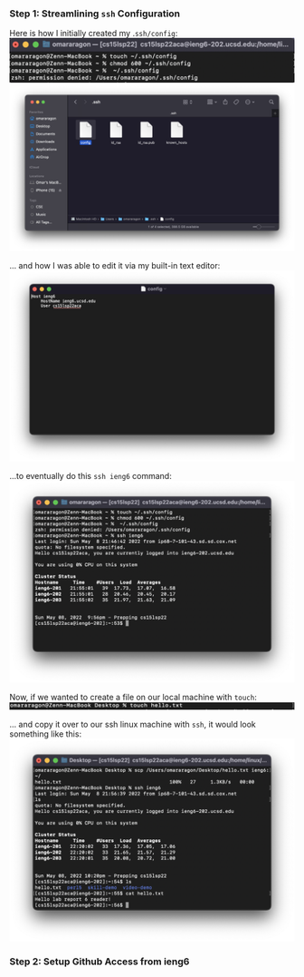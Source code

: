 ### Step 1: Streamlining `ssh` Configuration

Here is how I initially created my .`ssh/config`: ![c1](img_3/c1.png) 
![c2](img_3/c2.png)

... and how I was able to edit it via my built-in text editor: ![c3](img_3/c3.png)

...to eventually do this `ssh ieng6` command: ![c4](img_3/c4.png)

Now, if we wanted to create a file on our local machine with `touch`: ![c5](img_3/c5.png)

... and copy it over to our ssh linux machine with `ssh`, it would look something like this: ![c6](img_3/c6.png)

### Step 2: Setup Github Access from ieng6 


